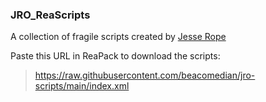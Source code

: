 ### JRO_ReaScripts

A collection of fragile scripts created by [Jesse Rope](http://www.jesserope.com)

Paste this URL in ReaPack to download the scripts:

> https://raw.githubusercontent.com/beacomedian/jro-scripts/main/index.xml
